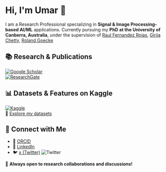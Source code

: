 # Hi, I'm Umar 👋

I am a Research Professional specializing in **Signal & Image Processing-based AI/ML** applications. Currently pursuing my **PhD at the University of Canberra, Australia**, under the supervision of [Raul Fernandez Rojas](https://scholar.google.com.pk/citations?user=xfYTKhAAAAAJ&hl=en), [Girija Chetty](https://scholar.google.com.pk/citations?user=AkLmP_sAAAAJ&hl=en), [Roland Goecke](https://scholar.google.com.pk/citations?user=p-BUHOcAAAAJ&hl=en)  

## 📚 Research & Publications  
[![Google Scholar](https://img.shields.io/badge/Google%20Scholar-4285F4?style=flat&logo=google-scholar&logoColor=white)](https://scholar.google.com.pk/citations?hl=en&user=k0pnkggAAAAJ&view_op=list_works&sortby=pubdate)  
[![ResearchGate](https://img.shields.io/badge/ResearchGate-00CCBB?style=flat&logo=researchgate&logoColor=white)](https://www.researchgate.net/profile/Muhammad-Umar-Khan-3?ev=hdr_xprf)  

## 📊 Datasets & Features on Kaggle  
[![Kaggle](https://img.shields.io/badge/Kaggle-20BEFF?style=flat&logo=kaggle&logoColor=white)](https://www.kaggle.com/umarkhan353)  
🔗 [Explore my datasets](https://www.kaggle.com/umarkhan353)  

## 🔗 Connect with Me  
- 📜 [ORCID](https://orcid.org/0000-0001-6992-6432)  
- 💼 [LinkedIn](https://www.linkedin.com/in/engrumarkhan)  
- 🐦 [x (Twitter)](https://x.com/umarkhan353) ![Twitter](https://img.shields.io/badge/X-000000?style=flat&logo=twitter&logoColor=white)  

🚀 **Always open to research collaborations and discussions!**  


